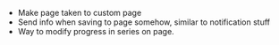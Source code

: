  * Make page taken to custom page
 * Send info when saving to page somehow, similar to notification stuff
 * Way to modify progress in series on page. 
